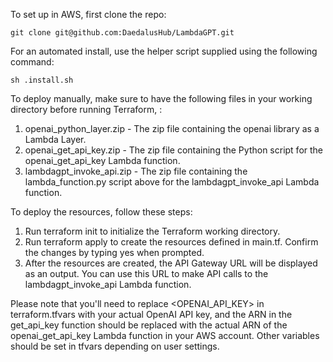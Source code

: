 To set up in AWS, first clone the repo:

`git clone git@github.com:DaedalusHub/LambdaGPT.git`

For an automated install, use the helper script supplied using the following command:

`sh .install.sh`

To deploy manually, make sure to have the following files in your working directory before running Terraform, :

1. openai_python_layer.zip - The zip file containing the openai library as a Lambda Layer.
2. openai_get_api_key.zip - The zip file containing the Python script for the openai_get_api_key Lambda function.
3. lambdagpt_invoke_api.zip - The zip file containing the lambda_function.py script above for the lambdagpt_invoke_api Lambda function.

To deploy the resources, follow these steps:

1. Run terraform init to initialize the Terraform working directory.
2. Run terraform apply to create the resources defined in main.tf. Confirm the changes by typing yes when prompted.
3. After the resources are created, the API Gateway URL will be displayed as an output. You can use this URL to make API calls to the lambdagpt_invoke_api Lambda function.

Please note that you'll need to replace <OPENAI_API_KEY> in terraform.tfvars with your actual OpenAI API key, and the ARN in the get_api_key function should be replaced with the actual ARN of the openai_get_api_key Lambda function in your AWS account. Other variables should be set in tfvars depending on user settings.